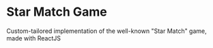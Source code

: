 # Star Match Game
Custom-tailored implementation of the well-known "Star Match" game, made with ReactJS
